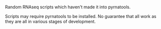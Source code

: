 Random RNAseq scripts which haven't made it into pyrnatools. 

Scripts may require pyrnatools to be installed. No guarantee that all work as they are all in various stages of development.

